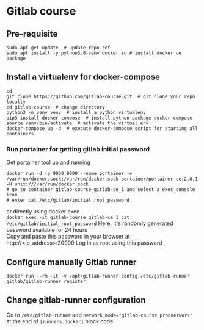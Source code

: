 # Gitlab course

## Pre-requisite
```shell
sudo apt-get update  # update repo ref
sudo apt install -y python3.8-venv docker.io # install docker ce package 
```

## Install a virtualenv for docker-compose

```shell
cd 
git clone https://github.com/gitlab-course.git  # git clone your repo locally
cd gitlab-course  # change directory
python3 -m venv venv  # install a python virtualenv
pip3 install docker-compose  # install python package docker-compose 
source venv/bin/activate  # activate the virtual env
docker-compose up -d  # execute docker-compose script for starting all containers
```

### Run portainer for getting gitlab initial password

Get portainer tool up and running
```shell
docker run -d -p 9000:9000 --name portainer -v /var/run/docker.sock:/var/run/docker.sock portainer/portainer-ce:2.0.1 -H unix:///var/run/docker.sock 
# go to container gitlab-course_gitlab-ce_1 and select a exec_console icon 
# enter cat /etc/gitlab/initial_root_password
```

or directly using docker exec  
`docker exec -it gitlab-course_gitlab-ce_1 cat /etc/gitlab/initial_root_password`
Here, it's randomly generated password available for 24 hours   
Copy and paste this password in your browser at 
http://<ip_address>:20000
Log in as root using this password

## Configure manually Gitlab runner 
```shell
docker run --rm -it -v /opt/gitlab-runner-config:/etc/gitlab-runner gitlab/gitlab-runner register
```

## Change gitlab-runner configuration 
Go to `/etc/gitlab-runner`
add `network_mode="gitlab-course_prodnetwork"` at the end of `[runners.docker]` block code
